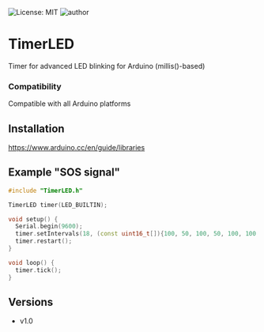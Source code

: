 ![License: MIT](https://img.shields.io/badge/License-MIT-green.svg)
![author](https://img.shields.io/badge/author-wi1k1n-informational.svg)
# TimerLED
Timer for advanced LED blinking for Arduino (millis()-based)

### Compatibility
Compatible with all Arduino platforms

<a id="install"></a>
## Installation
https://www.arduino.cc/en/guide/libraries

<a id="example"></a>
## Example "SOS signal"
```cpp
#include "TimerLED.h"

TimerLED timer(LED_BUILTIN);

void setup() {
  Serial.begin(9600);
  timer.setIntervals(18, (const uint16_t[]){100, 50, 100, 50, 100, 100, 500, 50, 500, 50, 500, 100, 100, 50, 100, 50, 100, 1000});
  timer.restart();
}

void loop() {
  timer.tick();
}
```

<a id="versions"></a>
## Versions
- v1.0
